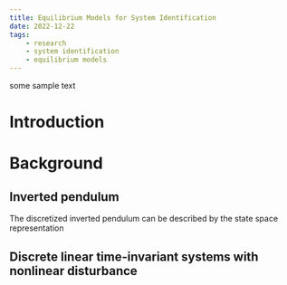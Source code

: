 ```yaml
---
title: Equilibrium Models for System Identification
date: 2022-12-22
tags:
    - research
    - system identification
    - equilibrium models
---
```


some sample text

# Introduction

# Background

## Inverted pendulum
The discretized inverted pendulum can be described by the state space representation
<!-- $$
\begin{align} 
    x^{k+1} & = 
    \begin{pmatrix}
        1 & \delta \\
        \frac{g \delta}{l} & 1 - \frac{\mu \delta}{m l^2}
    \end{pmatrix}
    x^k
    \begin{pmatrix}
        0 \\
        -\frac{g\delta}{l}
    \end{pmatrix}
    u^k
    \begin{pmatrix}
        0 \\
        \frac{\delta}{ml^2}
    \end{pmatrix}
    w^k \\
    y^k & = 
    \begin{pmatrix}
        1 & 0
    \end{pmatrix} x^k \\
    z^k & = 
    \begin{pmatrix}
        1 & 0
    \end{pmatrix}
    x^k
\end{align}
w^k = \Delta(z^k) = z^k - \sin(z^k)
$$ -->
<!-- where $\delta = 0.001$ is the sampling time, $g$ is the gravitational constant, $l$ the length of the rod and $m$ the mass. -->
## Discrete linear time-invariant systems with nonlinear disturbance

<!-- $$
    \begin{align}
        x^{k+1} & = A x^k + B_1 u^k + B_2 w^k \\
        y^k & = C_1 x^k + D_{11} u^k + D_{12} w^k \\
        z^k & = C_2 x^k + D_{21} u^k + D_{22} w^k
    \end{align}
    w^k = \Delta(z^k)
$$ -->
